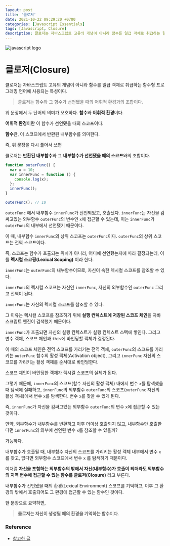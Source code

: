 ```yaml
---
layout: post
title: '클로저'
date: 2021-10-22 09:29:20 +0700
categories: [Javascript Essentials]
tags: [Javascript, Closure]
description: 클로저는 자바스크립트 고유의 개념이 아니라 함수를 일급 객체로 취급하는 함수형 프로그래밍 언어에 사용되는 특성이다.
---
```


<img src="/var-let-const/javascript-logo.jpg" alt="javascript logo">

# 클로저(Closure)

클로저는 자바스크립트 고유의 개념이 아니라 함수를 일급 객체로 취급하는 함수형 프로그래밍 언어에 사용되는 특성이다.

> 클로저는 함수와 그 함수가 선언됐을 때의 어휘적 환경과의 조합이다.

위 문장에서 두 단어의 의미가 모호하다. **함수**와 **어휘적 환경**이다.

**어휘적 환경**이란 이 함수가 선언됐을 때의 스코프이다.

**함수**란, 이 스코프에서 반환된 내부함수를 의미한다.

즉, 위 문장을 다시 풀어서 쓰면

클로저는 **반환된 내부함수**와 그 **내부함수가 선언됐을 때의 스코프**와의 조합이다.

```js
function outerFunc() {
  var x = 10;
  var innerFunc = function () {
    console.log(x);
  };
  innerFunc();
}

outerFunc(); // 10
```

`outerFunc` 에서 내부함수 `innerFunc`가 선언되었고, 호출됐다. `innerFunc`는 자신을 감싸고있는 외부함수 `outerFunc`의 변수인 `x`에 접근할 수 있는데, 이는 `innerFunc`가 `outerFunc`의 내부에서 선언됐기 때문이다.

이 때, 내부함수 `innerFunc`의 상위 스코프는 `outerFunc`이다. `outerFunc`의 상위 스코프는 전역 스코프이다.

즉, 스코프는 함수가 호출되는 위치가 아니라, 어디에 선언했는지에 따라 결정되는데, 이를 **렉시컬 스코핑(Lexical Scoping)** 이라 한다.

`innerFunc`는 `outerFunc`의 내부함수이므로, 자신이 속한 렉시컬 스코프를 참조할 수 있다.

`innerFunc`의 렉시컬 스코프는 자신인 `innerFunc`, 자신의 외부함수인 `outerFunc` 그리고 전역이 된다.

`innerFunc`는 자신의 렉시컬 스코프를 참조할 수 있다.

그 이유는 렉시컬 스코프를 참조하기 위해 **실행 컨텍스트에 저장된 스코프 체인**을 자바스크립트 엔진이 검색했기 때문이다.

`innerFunc`가 호출되면 자신의 실행 컨텍스트가 실행 컨텍스트 스택에 쌓인다. 그리고 변수 객체, 스코프 체인과 `this`에 바인딩할 객체가 결정된다.

이 때의 스코프 체인은 전역 스코프를 가리키는 전역 객체, `outerFunc`의 스코프를 가리키는 `outerFunc` 함수의 활성 객체(Activation object), 그리고 `innerFunc` 자신의 스코프를 가리키는 활성 객체를 순서대로 바인딩한다.

스코프 체인이 바인딩한 객체가 렉시컬 스코프의 실체가 된다.

그렇기 때문에, `innerFunc`의 스코프(함수 자신의 활성 객체) 내에서 변수 `x`를 탐색했을 때 탐색에 실패하고, `innerFunc`의 외부함수 `outerFunc`의 스코프(`outerFunc` 자신의 활성 객체)에서 변수 `x`를 탐색한다. 변수 `x`를 찾을 수 있게 된다.

즉, `innerFunc`가 자신을 감싸고있는 외부함수 `outerFunc`의 변수 `x`에 접근할 수 있는 것이다.

만약, 외부함수가 내부함수를 반환하고 이후 더이상 호출되지 않고, 내부함수만 호출한다면 `innerFunc`의 외부에 선언된 변수 `x`를 참조할 수 있을까?

가능하다.

내부함수가 호출될 때, 내부함수 자신의 스코프를 가리키는 활성 객체 내부에서 변수 `x` 를 찾고, 없다면 외부함수 스코프에서 변수 `x` 를 탐색하기 때문이다.

이처럼 **자신을 포함하는 외부함수의 밖에서 자신(내부함수)가 호출이 되더라도 외부함수의 지역 변수에 접근할 수 있는 함수를 클로저(Closure)** 라고 부른다.

내부함수가 선언됐을 때의 환경(Lexical Environment) 스코프를 기억하고, 이후 그 환경의 밖에서 호출되어도 그 환경에 접근할 수 있는 함수인 것이다.

한 문장으로 요약하면,

> **클로저는 자신이 생성될 때의 환경을 기억하는 함수**이다.

### Reference

- <a href="https://poiemaweb.com/js-closure" target="_blank" rel="noopener">참고한 글</a>
